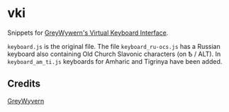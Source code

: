 # vki
Snippets for [GreyWywern's Virtual Keyboard Interface](http://www.greywyvern.com/code/javascript/keyboard).

`keyboard.js` is the original file.
The file `keyboard_ru-ocs.js` has a Russian keyboard also containing Old Church Slavonic characters (on Ѣ / ALT).
In `keyboard_am_ti.js` keyboards for Amharic and Tigrinya have been added.

Credits
-------

[GreyWyvern](http://www.greywyvern.com/code/javascript/keyboard)
